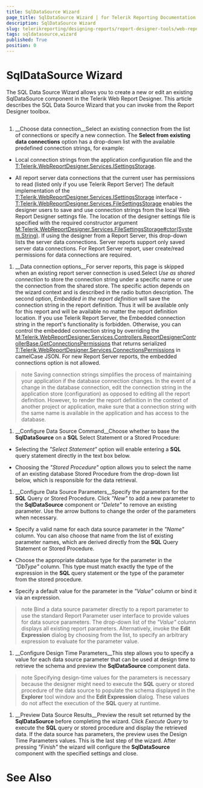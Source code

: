 ```yaml
---
title: SqlDataSource Wizard
page_title: SqlDataSource Wizard | for Telerik Reporting Documentation
description: SqlDataSource Wizard
slug: telerikreporting/designing-reports/report-designer-tools/web-report-designer/tools/sqldatasource-wizard
tags: sqldatasource,wizard
published: True
position: 0
---
```


# SqlDataSource Wizard



The SQL Data Source Wizard allows you to create a new or edit an existing SqlDataSource component in the Telerik Web Report Designer.
        This article describes the SQL Data Source Wizard that you can invoke from the Report Designer toolbox.
      

## 

1. __Choose data connection__Select an existing connection from the list of connections or specify a new connection.
              The __Select from existing data connections__ option has a drop-down list
              with the available predefined connection strings, for example:
            

* Local connection strings from the application configuration file and the
                  [T:Telerik.WebReportDesigner.Services.ISettingsStorage]().
                

* All report server data connections that the current user has permissions to read (listed only if you use Telerik Report Server)
                The default implementation of the [T:Telerik.WebReportDesigner.Services.ISettingsStorage]() interface
              - [T:Telerik.WebReportDesigner.Services.FileSettingsStorage]()
              enables the designer users to save and use connection strings from the local Web Report Designer settings file.
              The location of the designer settings file is specified with the required constructor argument [M:Telerik.WebReportDesigner.Services.FileSettingsStorage#ctor(System.String)]().
            If using the designer from a Report Server, this drop-down lists the server data connections.
              Server reports support only saved server data connections.
            For Report Server report, user create/read permissions for data connections are required.
            

1. __Data connection options__For server reports, this page is skipped when an existing report server connection is used.Select *Use as shared connection* to store the connection
              string under a specific name or use the connection from the shared store.
              The specific action depends on the wizard context and is described in the radio button description.
              The second option, *Embedded in the report definition* will save the connection string in the
              report definition. Thus it will be available only for this report and will be available no matter the report definition location.
            If you use Telerik Report Server, the Embedded connection string in the report's functionality is forbidden.
              Otherwise, you can control the embedded connection string by overriding the
              [M:Telerik.WebReportDesigner.Services.Controllers.ReportDesignerControllerBase.GetConnectionsPermissions]()
              that returns serialized
              [T:Telerik.WebReportDesigner.Services.ConnectionsPermissions]()
              in camelCase JSON.
            For new Report Server reports, the embedded connections option is not allowed.
            

>note Saving connection strings simplifies the process of maintaining your                application if the database connection changes. In the event of a change in the database connection,                edit the connection string in the application store (configuration) as opposed to editing all the report definition.                However, to render the report definition in the context of another                project or application, make sure that a connection string with the same name is available in the                application and has access to the database.              


1. __Configure Data Source Command__Choose whether to base the __SqlDataSource__ on a __SQL__
              Select Statement or a Stored Procedure:
            

* Selecting the *"Select Statement"* option will enable entering a __SQL__ query statement directly in the text box below.
                

* Choosing the *"Stored Procedure"* option allows you to select the name of an
                  existing database Stored Procedure from the drop-down list below, which is responsible for the data retrieval.
                

1. __Configure Data Source Parameters__Specify the parameters for the __SQL__ Query or Stored Procedure. Click *"New"* to add a new parameter to the __SqlDataSource__ component or
              *"Delete"* to remove an existing parameter. Use the arrow buttons to change the
              order of the parameters when necessary.
            

* Specify a valid name for each data source parameter in the *"Name"* column.
                  You can also choose that name from the list of existing parameter names, which are derived directly from
                  the __SQL__ Query Statement or Stored Procedure.
                

* Choose the appropriate database type for the parameter in the *"DbType"* column.
                  This type must match exactly the type of the expression in the __SQL__ query statement
                  or the type of the parameter from the stored procedure.
                

* Specify a default value for the parameter in the *"Value"* column or bind it via
                  an expression.
                

>note Bind a data source parameter directly to a report parameter to use the standard                Report Parameter user interface to provide values for data source parameters. The drop-down list                of the  *"Value"*  column displays all existing report parameters.                Alternatively, invoke the  __Edit Expression__  dialog by choosing                 *<Expression>*  from the list, to specify an arbitrary                expression to evaluate for the parameter value.              


1. __Configure Design Time Parameters__This step allows you to specify a value for each data source parameter that can be used at design time to
              retrieve the schema and preview the __SqlDataSource__ component data.
            

>note Specifying design-time values for the parameters is necessary because the designer might need to execute the                 __SQL__  query or stored procedure of the data source to populate the schema                displayed in the  __Explorer__  tool window                and the  __Edit Expression__  dialog.                These values do not affect the execution of the  __SQL__  query at                runtime.              


1. __Preview Data Source Results__Preview the result set returned by the __SqlDataSource__ before completing the
              wizard. Click *Execute Query* to execute the __SQL__ query
              or stored procedure and display the retrieved data.
            If the data source has parameters, the preview uses the Design Time Parameters values.
            This is the last step of the wizard. After pressing *"Finish"* the wizard will
              configure the __SqlDataSource__ component with the specified settings and close.
            

# See Also

